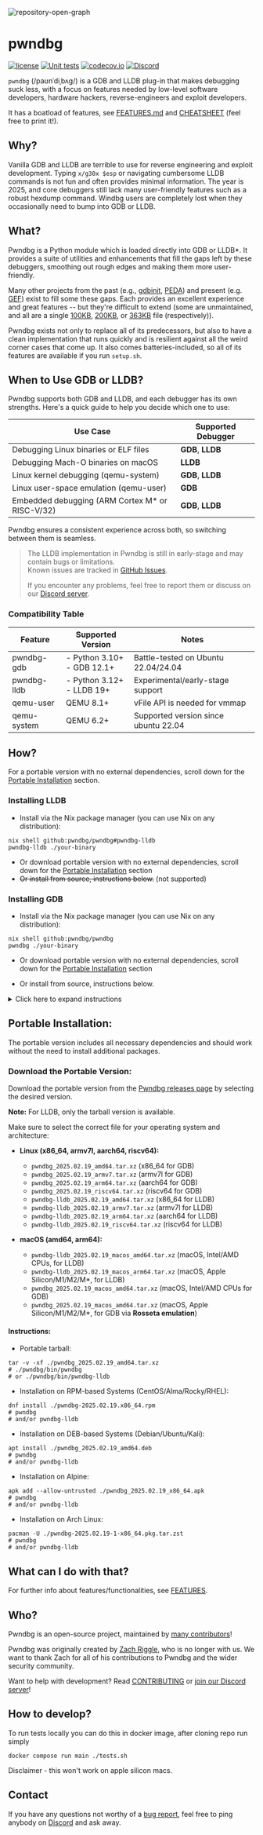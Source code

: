 ![repository-open-graph](https://github.com/pwndbg/pwndbg/assets/150354584/77b2e438-898f-416f-a989-4bef30759627)
# pwndbg

[![license](https://img.shields.io/github/license/mashape/apistatus.svg?maxAge=2592000)](https://choosealicense.com/licenses/mit/)
[![Unit tests](https://github.com/pwndbg/pwndbg/actions/workflows/tests.yml/badge.svg?branch=dev&event=push)](https://github.com/pwndbg/pwndbg/actions/workflows/tests.yml)
[![codecov.io](https://codecov.io/github/pwndbg/pwndbg/branch/dev/badge.svg?token=i1cBPFVCav)](https://app.codecov.io/github/pwndbg/pwndbg/tree/dev)
[![Discord](https://img.shields.io/discord/843809097920413717?label=Discord&style=plastic)](https://discord.gg/x47DssnGwm)

`pwndbg` (/paʊnˈdiˌbʌɡ/) is a GDB and LLDB plug-in that makes debugging suck less, 
with a focus on features needed by low-level software developers, hardware hackers, 
reverse-engineers and exploit developers.

It has a boatload of features, see [FEATURES.md](https://github.com/pwndbg/pwndbg/blob/dev/FEATURES.md) and [CHEATSHEET][CHEATSHEET] 
(feel free to print it!).

[CHEATSHEET]: https://drive.google.com/file/d/16t9MV8KTFXK7oX_CzXhmDdaVnjT8IYM4/view?usp=drive_link

## Why?

Vanilla GDB and LLDB are terrible to use for reverse engineering and exploit development. 
Typing `x/g30x $esp` or navigating cumbersome LLDB commands is not fun and often provides 
minimal information. The year is 2025, and core debuggers still lack many user-friendly 
features such as a robust hexdump command. Windbg users are completely lost when they 
occasionally need to bump into GDB or LLDB.

## What?

Pwndbg is a Python module which is loaded directly into GDB or LLDB*. It provides a suite 
of utilities and enhancements that fill the gaps left by these debuggers, smoothing out 
rough edges and making them more user-friendly.

Many other projects from the past (e.g., [gdbinit][gdbinit], [PEDA][PEDA]) and present 
(e.g. [GEF][GEF]) exist to fill some these gaps. Each provides an excellent experience 
and great features -- but they're difficult to extend (some are unmaintained, and all 
are a single [100KB][gdbinit2], [200KB][peda.py], or [363KB][gef.py] file (respectively)).

Pwndbg exists not only to replace all of its predecessors, but also to have a clean 
implementation that runs quickly and is resilient against all the weird corner cases 
that come up.  It also comes batteries-included, so all of its features are available 
if you run `setup.sh`.

[gdbinit]: https://github.com/gdbinit/Gdbinit
[gdbinit2]: https://github.com/gdbinit/Gdbinit/blob/master/gdbinit

[PEDA]: https://github.com/longld/peda
[peda.py]: https://github.com/longld/peda/blob/master/peda.py

[GEF]: https://github.com/hugsy/gef
[gef.py]: https://github.com/hugsy/gef/blob/master/gef.py

## When to Use GDB or LLDB?

Pwndbg supports both GDB and LLDB, and each debugger has its own strengths. 
Here's a quick guide to help you decide which one to use:

| Use Case                                        | Supported Debugger   |
|-------------------------------------------------|----------------------|
| Debugging Linux binaries or ELF files           | **GDB**, **LLDB**    |
| Debugging Mach-O binaries on macOS              | **LLDB**             |
| Linux kernel debugging (qemu-system)            | **GDB**, **LLDB**    |
| Linux user-space emulation (qemu-user)          | **GDB**              |
| Embedded debugging (ARM Cortex M* or RISC-V/32) | **GDB**, **LLDB**    |

Pwndbg ensures a consistent experience across both, so switching between them is seamless.
> The LLDB implementation in Pwndbg is still in early-stage and may contain bugs or limitations.<br/>
> Known issues are tracked in [GitHub Issues][lldb_tracker]. 
> 
> If you encounter any problems, feel free to report them or discuss on our [Discord server][discord].

[lldb_tracker]: https://github.com/pwndbg/pwndbg/issues?q=is%3Aissue%20state%3Aopen%20label%3A%22LLDB%20Port%22

### Compatibility Table
| Feature     | Supported Version               | Notes                                |
|-------------|---------------------------------|--------------------------------------|
| pwndbg-gdb  | - Python 3.10+ <br/>- GDB 12.1+ | Battle-tested on Ubuntu 22.04/24.04  |
| pwndbg-lldb | - Python 3.12+ <br/>- LLDB 19+  | Experimental/early-stage support     |
| qemu-user   | QEMU 8.1+                       | vFile API is needed for vmmap        |
| qemu-system | QEMU 6.2+                       | Supported version since ubuntu 22.04 |

## How?

For a portable version with no external dependencies, scroll down for the [Portable Installation](#portable-installation) section.

### Installing LLDB

* Install via the Nix package manager (you can use Nix on any distribution):
```shell
nix shell github:pwndbg/pwndbg#pwndbg-lldb
pwndbg-lldb ./your-binary
```
* Or download portable version with no external dependencies, scroll down for the [Portable Installation](#portable-installation) section
* ~~Or install from source, instructions below.~~ (not supported)

### Installing GDB

* Install via the Nix package manager (you can use Nix on any distribution):
```shell
nix shell github:pwndbg/pwndbg
pwndbg ./your-binary
```
* Or download portable version with no external dependencies, scroll down for the [Portable Installation](#portable-installation) section

* Or install from source, instructions below.
<details>
  <summary>Click here to expand instructions</summary>

Installation from source is straightforward:
```shell
git clone https://github.com/pwndbg/pwndbg
cd pwndbg
./setup.sh
```

Pwndbg is supported on Ubuntu 22.04, and 24.04 with GDB 12.1 and later. We do not test 
on any older versions of Ubuntu, so `pwndbg` may not work on these versions.
- For Ubuntu 20.04 use the [2024.08.29 release](https://github.com/pwndbg/pwndbg/releases/tag/2024.08.29)
- For Ubuntu 18.04 use the [2023.07.17: ubuntu18.04-final release](https://github.com/pwndbg/pwndbg/releases/tag/2023.07.17)

We may accept pull requests fixing issues in older versions on a case by case basis, 
please discuss this with us on [Discord][discord] first. You can also always checkout 
an older version of `pwndbg` from around the time the Ubuntu version you're interested
in was still supported by Canonical, or you can attempt to build a newer version of GDB from source.

Other Linux distributions are also supported via `setup.sh`, including:

* Debian-based OSes (via apt-get)
* Fedora and Red Hat (via dnf)
* Clear (via swiped)
* OpenSUSE LEAP (via zypper)
* Arch and Manjaro (via community AUR packages)
* Void (via xbps)
* Gentoo (via emerge)

If you use any Linux distribution other than Ubuntu, we recommend using the [latest available GDB](https://www.gnu.org/software/gdb/download/) built from source. You can build it as:
```
cd <gdb-sources-dir>
mkdir build && cd build
sudo apt install libgmp-dev libmpfr-dev libreadline-dev texinfo  # required by build
../configure --disable-nls --disable-werror --with-system-readline --with-python=`which python3` --with-system-gdbinit=/etc/gdb/gdbinit --enable-targets=all
make -j7
```
</details>

## Portable Installation:

The portable version includes all necessary dependencies and should work without the need to install additional packages.

### Download the Portable Version:

Download the portable version from the [Pwndbg releases page](https://github.com/pwndbg/pwndbg/releases) by selecting the desired version.

**Note:** For LLDB, only the tarball version is available.

Make sure to select the correct file for your operating system and architecture:
- **Linux (x86_64, armv7l, aarch64, riscv64):**
  - `pwndbg_2025.02.19_amd64.tar.xz` (x86_64 for GDB)
  - `pwndbg_2025.02.19_armv7.tar.xz` (armv7l for GDB)
  - `pwndbg_2025.02.19_arm64.tar.xz` (aarch64 for GDB)
  - `pwndbg_2025.02.19_riscv64.tar.xz` (riscv64 for GDB)
  - `pwndbg-lldb_2025.02.19_amd64.tar.xz` (x86_64 for LLDB)
  - `pwndbg-lldb_2025.02.19_armv7.tar.xz` (armv7l for LLDB)
  - `pwndbg-lldb_2025.02.19_arm64.tar.xz` (aarch64 for LLDB)
  - `pwndbg-lldb_2025.02.19_riscv64.tar.xz` (riscv64 for LLDB)

- **macOS (amd64, arm64):**
  - `pwndbg-lldb_2025.02.19_macos_amd64.tar.xz` (macOS, Intel/AMD CPUs, for LLDB)
  - `pwndbg-lldb_2025.02.19_macos_arm64.tar.xz` (macOS, Apple Silicon/M1/M2/M*, for LLDB)
  - `pwndbg_2025.02.19_macos_amd64.tar.xz` (macOS, Intel/AMD CPUs for GDB)
  - `pwndbg_2025.02.19_macos_amd64.tar.xz` (macOS, Apple Silicon/M1/M2/M*, for GDB via **Rosseta emulation**)


#### Instructions:
- Portable tarball:
```shell
tar -v -xf ./pwndbg_2025.02.19_amd64.tar.xz
# ./pwndbg/bin/pwndbg
# or ./pwndbg/bin/pwndbg-lldb
```
- Installation on RPM-based Systems (CentOS/Alma/Rocky/RHEL):
```shell
dnf install ./pwndbg-2025.02.19.x86_64.rpm
# pwndbg
# and/or pwndbg-lldb
```

- Installation on DEB-based Systems (Debian/Ubuntu/Kali):
```shell
apt install ./pwndbg_2025.02.19_amd64.deb
# pwndbg
# and/or pwndbg-lldb
```

- Installation on Alpine:
```shell
apk add --allow-untrusted ./pwndbg_2025.02.19_x86_64.apk
# pwndbg
# and/or pwndbg-lldb
```

- Installation on Arch Linux:
```shell
pacman -U ./pwndbg-2025.02.19-1-x86_64.pkg.tar.zst
# pwndbg
# and/or pwndbg-lldb
```

## What can I do with that?

For further info about features/functionalities, see [FEATURES](https://github.com/pwndbg/pwndbg/blob/dev/FEATURES.md).

## Who?

Pwndbg is an open-source project, maintained by [many contributors](https://github.com/pwndbg/pwndbg/graphs/contributors)!

Pwndbg was originally created by [Zach Riggle](https://github.com/zachriggle), who is no longer with us. We want to thank Zach for all of his contributions to Pwndbg and the wider security community.

Want to help with development? Read [CONTRIBUTING](https://github.com/pwndbg/pwndbg/blob/dev/.github/CONTRIBUTING.md) or [join our Discord server][discord]!

## How to develop?
To run tests locally you can do this in docker image, after cloning repo run simply
```shell
docker compose run main ./tests.sh
```
Disclaimer - this won't work on apple silicon macs.

## Contact
If you have any questions not worthy of a [bug report](https://github.com/pwndbg/pwndbg/issues), feel free to ping
anybody on [Discord][discord] and ask away.

[discord]: https://discord.gg/x47DssnGwm
